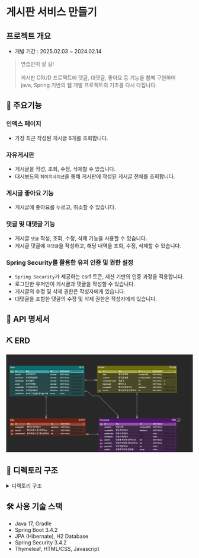 # 게시판 서비스 만들기

## 프로젝트 개요
- 개발 기간 : 2025.02.03 ~ 2024.02.14
> 연습만이 살 길! <br><br>게시판 CRUD 프로젝트에 댓글, 대댓글, 좋아요 등 기능을 함께 구현하며<br>java, Spring 기반의 웹 개발 프로젝트의 기초를 다시 다집니다.



## 🎉 주요기능
### 인덱스 페이지
- 가장 최근 작성된 게시글 6개를 조회합니다.
### 자유게시판
- 게시글을 작성, 조회, 수정, 삭제할 수 있습니다.
- 대시보드의 `페이지네이션`을 통해 게시판에 작성된 게시글 전체를 조회합니다.

### 게시글 좋아요 기능
- 게시글에 좋아요를 누르고, 취소할 수 있습니다.


### 댓글 및 대댓글 기능
- 게시글 `댓글` 작성, 조회, 수정, 삭제 기능을 사용할 수 있습니다.
- 게시글 댓글에 `대댓글`을 작성하고, 해당 내역을 조회, 수정, 삭제할 수 있습니다.
 

### Spring Security를 활용한 유저 인증 및 권한 설정
- `Spring Security`가 제공하는 csrf 토큰, 세션 기반의 인증 과정을 적용합니다.
- 로그인한 유저만이 게시글과 댓글을 작성할 수 있습니다.
- 게시글의 수정 및 삭제 권한은 작성자에게 있습니다.
- 대댓글을 포함한 댓글의 수정 및 삭제 권한은 작성자에게 있습니다.


## 📑 API 명세서

## ⛏ ERD
<img src="ERD.png">

## 👀 디렉토리 구조
<details>
    <summary>디렉토리 구조</summary>
    <pre>
        |-- java
        |   `-- com
        |       `-- example
        |           `-- board
        |               |-- article
        |               |   |-- controller
        |               |   |-- model
        |               |   |   |-- dto
        |               |   |   `-- entity
        |               |   |-- repository
        |               |   `-- service
        |               |-- comment
        |               |   |-- controller
        |               |   |-- model
        |               |   |   |-- dto
        |               |   |   `-- entity
        |               |   |-- repository
        |               |   `-- service
        |               |-- config
        |               |-- exception
        |               |-- index
        |               |-- like
        |               |   |-- controller
        |               |   |-- model
        |               |   |   |-- dto
        |               |   |   `-- entity
        |               |   |-- repository
        |               |   `-- service
        |               |-- user
        |               |   |-- controller
        |               |   |-- model
        |               |   |   |-- dto
        |               |   |   `-- entity
        |               |   |-- repository
        |               |   |   
        |               |   `-- service 
        |               |       
        |               `-- util
        `-- resources
        |-- static
        |   |-- css
        |   |   |-- article  
        |   |   |-- common
        |   |   `-- user 
        |   |-- js
        |   |   |-- article 
        |   |   `-- user
        |   |       
        |   |       
        |   `-- media
        |       |-- article 
        |       |-- comment 
        |       `-- user
        |          
        `-- templates
              |-- article 
              |-- common
              `-- user
    </pre>
</details>

## 🛠 사용 기술 스택
- Java 17, Gradle
- Spring Boot 3.4.2
- JPA (Hibernate), H2 Database
- Spring Security 3.4.2
- Thymeleaf, HTML/CSS, Javascript